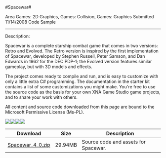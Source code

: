 #Spacewar#

Area
Games: 2D Graphics, Games: Collision, Games: Graphics
Submitted
11/14/2008
Code Sample

---

Description:

Spacewar is a complete starship combat game that comes in two versions: Retro and Evolved. The Retro version is inspired by the first implementation of Spacewar, developed by Stephen Russell, Peter Samson, and Dan Edwards in 1962 for the DEC PDP-1; the Evolved version features similar gameplay, but with 3D models and effects.

The project comes ready to compile and run, and is easy to customize with only a little extra C# programming. The documentation in the starter kit contains a list of some customizations you might make. You're free to use the source code as the basis for your own XNA Game Studio game projects, and to share your work with others.


All content and source code downloaded from this page are bound to the Microsoft Permissive License (Ms-PL).

![](https://github.com/nkast/XNAGameStudio/blob/master/Images/Spacewar1_thumb.jpg)![](https://github.com/nkast/XNAGameStudio/blob/master/Images/Spacewar2_thumb.jpg)![](https://github.com/nkast/XNAGameStudio/blob/master/Images/Spacewar3_thumb.jpg)![](https://github.com/nkast/XNAGameStudio/blob/master/Images/Spacewar4_thumb.jpg)		

 
Download | Size | Description
---|---|---|
[Spacewar_4_0.zip](https://github.com/nkast/XNAGameStudio/blob/master/Samples/Spacewar_4_0.zip?raw=true) | 29.94MB | Source code and assets for Spacewar. 
